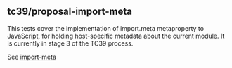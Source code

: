 ## tc39/proposal-import-meta

This tests cover the implementation of import.meta metaproperty to JavaScript, for holding host-specific metadata about the current module. It is currently in stage 3 of the TC39 process.

See [import-meta](https://github.com/tc39/proposal-import-meta)
